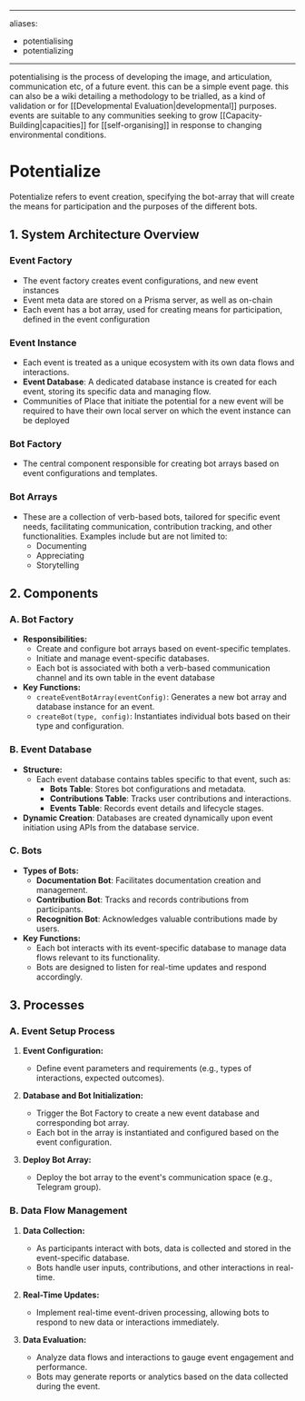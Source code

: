 ______________________________________________________________________

aliases:

- potentialising
- potentializing

______________________________________________________________________

potentialising is the process of developing the image, and articulation, communication etc, of a future event. this can be a simple event page. this can also be a wiki detailing a methodology to be trialled, as a kind of validation or for [[Developmental Evaluation|developmental]] purposes. events are suitable to any communities seeking to grow [[Capacity-Building|capacities]] for [[self-organising]] in response to changing environmental conditions.

# Potentialize

Potentialize refers to event creation, specifying the bot-array that will create the means for participation and the purposes of the different bots.

## **1. System Architecture Overview**

### Event Factory

- The event factory creates event configurations, and new event instances
- Event meta data are stored on a Prisma server, as well as on-chain
- Each event has a bot array, used for creating means for participation, defined in the event configuration

### Event Instance

- Each event is treated as a unique ecosystem with its own data flows and interactions.
- **Event Database**: A dedicated database instance is created for each event, storing its specific data and managing flow.
- Communities of Place that initiate the potential for a new event will be required to have their own local server on which the event instance can be deployed

### Bot Factory

- The central component responsible for creating bot arrays based on event configurations and templates.

### Bot Arrays

- These are a collection of verb-based bots, tailored for specific event needs, facilitating communication, contribution tracking, and other functionalities. Examples include but are not limited to:
  - Documenting
  - Appreciating
  - Storytelling

## **2. Components**

### **A. Bot Factory**

- **Responsibilities:**
  - Create and configure bot arrays based on event-specific templates.
  - Initiate and manage event-specific databases.
  - Each bot is associated with both a verb-based communication channel and its own table in the event database
- **Key Functions:**
  - `createEventBotArray(eventConfig)`: Generates a new bot array and database instance for an event.
  - `createBot(type, config)`: Instantiates individual bots based on their type and configuration.

### **B. Event Database**

- **Structure:**
  - Each event database contains tables specific to that event, such as:
    - **Bots Table**: Stores bot configurations and metadata.
    - **Contributions Table**: Tracks user contributions and interactions.
    - **Events Table**: Records event details and lifecycle stages.
- **Dynamic Creation**: Databases are created dynamically upon event initiation using APIs from the database service.

### **C. Bots**

- **Types of Bots:**
  - **Documentation Bot**: Facilitates documentation creation and management.
  - **Contribution Bot**: Tracks and records contributions from participants.
  - **Recognition Bot**: Acknowledges valuable contributions made by users.
- **Key Functions:**
  - Each bot interacts with its event-specific database to manage data flows relevant to its functionality.
  - Bots are designed to listen for real-time updates and respond accordingly.

## **3. Processes**

### **A. Event Setup Process**

1. **Event Configuration:**

   - Define event parameters and requirements (e.g., types of interactions, expected outcomes).

1. **Database and Bot Initialization:**

   - Trigger the Bot Factory to create a new event database and corresponding bot array.
   - Each bot in the array is instantiated and configured based on the event configuration.

1. **Deploy Bot Array:**

   - Deploy the bot array to the event's communication space (e.g., Telegram group).

### **B. Data Flow Management**

1. **Data Collection:**

   - As participants interact with bots, data is collected and stored in the event-specific database.
   - Bots handle user inputs, contributions, and other interactions in real-time.

1. **Real-Time Updates:**

   - Implement real-time event-driven processing, allowing bots to respond to new data or interactions immediately.

1. **Data Evaluation:**

   - Analyze data flows and interactions to gauge event engagement and performance.
   - Bots may generate reports or analytics based on the data collected during the event.
